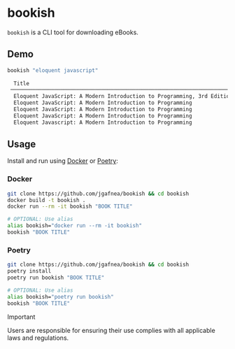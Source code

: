 # bookish

`bookish` is a CLI tool for downloading eBooks.

## Demo

```bash
bookish "eloquent javascript"
                                                                                                                                                  
  Title                                                                    Year   Author             Ext     Size   Download                      
 ──────────────────────────────────────────────────────────────────────────────────────────────────────────────────────────────────────────────── 
  Eloquent JavaScript: A Modern Introduction to Programming, 3rd Edition   2019   Marijn Haverbeke   epub   18 Mb   https://tinyurl.com/23v4j3wc  
  Eloquent JavaScript: A Modern Introduction to Programming                2019   Marijn Haverbeke   pdf    17 Mb   https://tinyurl.com/26g5csod  
  Eloquent JavaScript: A Modern Introduction to Programming                2019   Marijn Haverbeke   epub   18 Mb   https://tinyurl.com/269ay8hl  
  Eloquent JavaScript: A Modern Introduction to Programming                2019   Haverbeke,Marijn   pdf    17 Mb   https://tinyurl.com/29tftpfe  
  Eloquent Javascript: A Modern Introduction to Programming                2018   Marijn Haverbeke   pdf     3 Mb   https://tinyurl.com/29wypsub
```

## Usage

Install and run using [Docker](https://docs.docker.com/get-docker/) or [Poetry](https://python-poetry.org):

 
### Docker

```bash
git clone https://github.com/jgafnea/bookish && cd bookish
docker build -t bookish .
docker run --rm -it bookish "BOOK TITLE"

# OPTIONAL: Use alias
alias bookish="docker run --rm -it bookish"
bookish "BOOK TITLE"
```

### Poetry

```bash
git clone https://github.com/jgafnea/bookish && cd bookish
poetry install
poetry run bookish "BOOK TITLE"

# OPTIONAL: Use alias
alias bookish="poetry run bookish"
bookish "BOOK TITLE"
```

> [!Important]
> Users are responsible for ensuring their use complies with all applicable laws and regulations.
